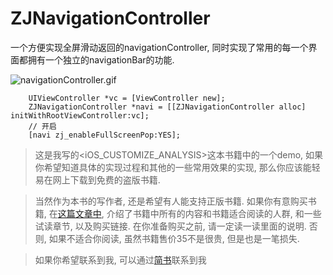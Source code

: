 # ZJNavigationController
一个方便实现全屏滑动返回的navigationController, 同时实现了常用的每一个界面都拥有一个独立的navigationBar的功能.


![navigationController.gif](http://upload-images.jianshu.io/upload_images/1271831-30de4f99b3a187f7.gif?imageMogr2/auto-orient/strip)

```
    UIViewController *vc = [ViewController new];
    ZJNavigationController *navi = [[ZJNavigationController alloc] initWithRootViewController:vc];
    // 开启
    [navi zj_enableFullScreenPop:YES];
```

> 这是我写的<iOS_CUSTOMIZE_ANALYSIS>这本书籍中的一个demo, 如果你希望知道具体的实现过程和其他的一些常用效果的实现, 那么你应该能轻易在网上下载到免费的盗版书籍. 

> 当然作为本书的写作者, 还是希望有人能支持正版书籍. 如果你有意购买书籍, 在[这篇文章中](http://www.jianshu.com/p/510500f3aebd), 介绍了书籍中所有的内容和书籍适合阅读的人群, 和一些试读章节, 以及购买链接. 在你准备购买之前, 请一定读一读里面的说明. 否则, 如果不适合你阅读, 虽然书籍售价35不是很贵, 但是也是一笔损失.


> 如果你希望联系到我, 可以通过[简书](http://www.jianshu.com/users/fb31a3d1ec30/latest_articles)联系到我
